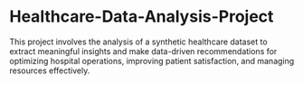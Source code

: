 # Healthcare-Data-Analysis-Project
This project involves the analysis of a synthetic healthcare dataset to extract meaningful insights and make data-driven recommendations for optimizing hospital operations, improving patient satisfaction, and managing resources effectively.
